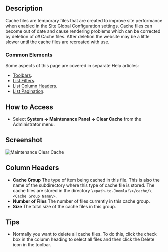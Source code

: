 <!-- Filename: Help4.x:Maintenance:_Clear_Cache / Display title: Maintenance: Clear Cache -->

## Description

Cache files are temporary files that are created to improve site performance 
when enabled in the Site Global Configuration settings. Cache files can become
out of date and cause rendering problems which can be corrected by deletion of 
*all* Cache files. After deletion the website may be a little slower until the 
cache files are recreated with use.

### Common Elements

Some aspects of this page are covered in separate Help articles:

* [Toolbars](jdocmanual?article=help/common-elements/toolbars).
* [List Filters](jdocmanual?article=help/common-elements/list-filters).
* [List Column Headers](jdocmanual?article=help/common-elements/list-column-headers).
* [List Pagination](jdocmanual?article=help/common-elements/list-pagination).

## How to Access

- Select **System → Maintenance Panel → Clear Cache** from the Administrator menu.

## Screenshot

![Maintenance Clear Cache](../../../en/images/maintenance/maintenance-clear-cache.png)

## Column Headers

- **Cache Group** The type of item being cached in this file. This is
  also the name of the subdirectory where this type of cache file is
  stored. The cache files are stored in the directory
  `\<path-to-Joomla!\>/cache/\<Cache Group Name\>`.
- **Number of Files** The number of files currently in this cache group.
- **Size** The total size of the cache files in this group.

## Tips

- Normally you want to delete all cache files. To do this, click the
  check box in the column heading to select all files and then click the
  Delete icon in the toolbar.
